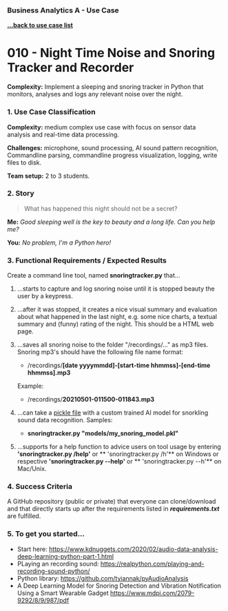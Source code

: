 ### Business Analytics A - Use Case
**[...back to use case list](/../../blob/main/README.md)**

# 010 - Night Time Noise and Snoring Tracker and Recorder
**Complexity:** Implement a sleeping and snoring tracker in Python
that monitors, analyses and logs any relevant noise over the night.
### 1. Use Case Classification
**Complexity:**  medium complex use case with focus on sensor data  
analysis and real-time data processing. 

**Challenges:** microphone, sound processing, AI sound pattern recognition, 
Commandline parsing, commandline progress visualization, logging, write files to disk.

**Team setup:** 2 to 3 students.

### 2. Story
>What has happened this night should not be a secret?  

**Me:** *Good sleeping well is the key to beauty and a long life. Can you help me?*   

**You:** *No problem, I'm a Python hero!*


### 3. Functional Requirements / Expected Results
Create a command line tool, named **snoringtracker.py** that... 

1. ...starts to capture and log snoring noise until it is stopped beauty
   the user by a keypress. 


2. ...after it was stopped, it creates a nice visual summary and evaluation
   about what happened in the last night, e.g. some nice charts, a textual 
   summary and (funny) rating of the night. This should be a HTML web page. 


3. ...saves all snoring noise to the folder "/recordings/..." as mp3 files. 
   Snoring mp3's should have the following file name format:
   - /recordings/**[date yyyymmdd]-[start-time hhmmss]-[end-time hhmmss].mp3**
    
   Example:
   - /recordings/**20210501-011500-011843.mp3**
    

4. ...can take a [pickle file](https://machinelearningmastery.com/save-load-machine-learning-models-python-scikit-learn/)
   with a custom trained AI model for snorkling sound data recognition. Samples:
   - **snoringtracker.py "models/my_snoring_model.pkl"**
   

5. ...supports for a help function to advice users on tool usage by entering 
   **'snoringtracker.py /help'** or ** 'snoringtracker.py /h'** on Windows or respective
   **'snoringtracker.py --help'** or  ** 'snoringtracker.py --h'** on Mac/Unix.


### 4. Success Criteria
A GitHub repository (public or private) that everyone can clone/download and that
directly starts up after the requirements listed in ***requirements.txt*** are fulfilled.

### 5. To get you started...
 - Start here: https://www.kdnuggets.com/2020/02/audio-data-analysis-deep-learning-python-part-1.html
 - PLaying an recording sound: https://realpython.com/playing-and-recording-sound-python/
 - Python library: https://github.com/tyiannak/pyAudioAnalysis
 - A Deep Learning Model for Snoring Detection and Vibration Notification Using a 
   Smart Wearable Gadget https://www.mdpi.com/2079-9292/8/9/987/pdf